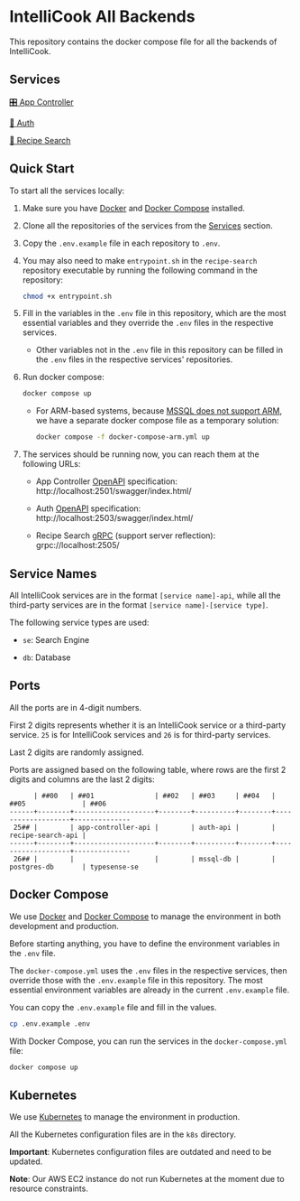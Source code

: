 # IntelliCook All Backends

This repository contains the docker compose file for all the backends of IntelliCook.

## Services

[🎛️ App Controller](https://github.com/intellicook/app-controller)

[🔐 Auth](https://github.com/intellicook/auth)

[🔎 Recipe Search](https://github.com/intellicook/recipe-search)

## Quick Start

To start all the services locally:

1. Make sure you have [Docker](https://www.docker.com) and [Docker Compose](https://docs.docker.com/compose) installed.

2. Clone all the repositories of the services from the [Services](#services) section.

3. Copy the `.env.example` file in each repository to `.env`.

4. You may also need to make `entrypoint.sh` in the `recipe-search` repository executable by running the following command in the repository:

    ```bash
    chmod +x entrypoint.sh
    ```

5. Fill in the variables in the `.env` file in this repository, which are the most essential variables and they override the `.env` files in the respective services.
    
    - Other variables not in the `.env` file in this repository can be filled in the `.env` files in the respective services' repositories.

6. Run docker compose:
    ```bash
    docker compose up
    ```

    - For ARM-based systems, because [MSSQL does not support ARM](https://github.com/microsoft/mssql-docker/issues/802), we have a separate docker compose file as a temporary solution:
        ```bash
        docker compose -f docker-compose-arm.yml up
        ```

7. The services should be running now, you can reach them at the following URLs:

    - App Controller [OpenAPI](https://www.openapis.org/) specification: http://localhost:2501/swagger/index.html/

    - Auth [OpenAPI](https://www.openapis.org/) specification: http://localhost:2503/swagger/index.html/

    - Recipe Search [gRPC](https://grpc.io/) (support server reflection): grpc://localhost:2505/

## Service Names

All IntelliCook services are in the format `[service name]-api`, while all the third-party services are in the format `[service name]-[service type]`.

The following service types are used:

- `se`: Search Engine

- `db`: Database

## Ports

All the ports are in 4-digit numbers.

First 2 digits represents whether it is an IntelliCook service or a third-party service. `25` is for IntelliCook services and `26` is for third-party services.

Last 2 digits are randomly assigned.

Ports are assigned based on the following table, where rows are the first 2 digits and columns are the last 2 digits:

```
      | ##00   | ##01               | ##02   | ##03     | ##04   | ##05              | ##06
------+--------+--------------------+--------+----------+--------+-------------------+--------------
 25## |        | app-controller-api |        | auth-api |        | recipe-search-api |
------+--------+--------------------+--------+----------+--------+-------------------+--------------
 26## |        |                    |        | mssql-db |        | postgres-db       | typesense-se
```

## Docker Compose

We use [Docker](https://www.docker.com) and [Docker Compose](https://docs.docker.com/compose) to manage the environment in both development and production.

Before starting anything, you have to define the environment variables in the `.env` file.

The `docker-compose.yml` uses the `.env` files in the respective services, then override those with the `.env.example` file in this repository. The most essential environment variables are already in the current `.env.example` file.

You can copy the `.env.example` file and fill in the values.
```bash
cp .env.example .env
```

With Docker Compose, you can run the services in the `docker-compose.yml` file:
```bash
docker compose up
```

## Kubernetes

We use [Kubernetes](https://kubernetes.io) to manage the environment in production.

All the Kubernetes configuration files are in the `k8s` directory.

**Important**: Kubernetes configuration files are outdated and need to be updated.

**Note**: Our AWS EC2 instance do not run Kubernetes at the moment due to resource constraints.